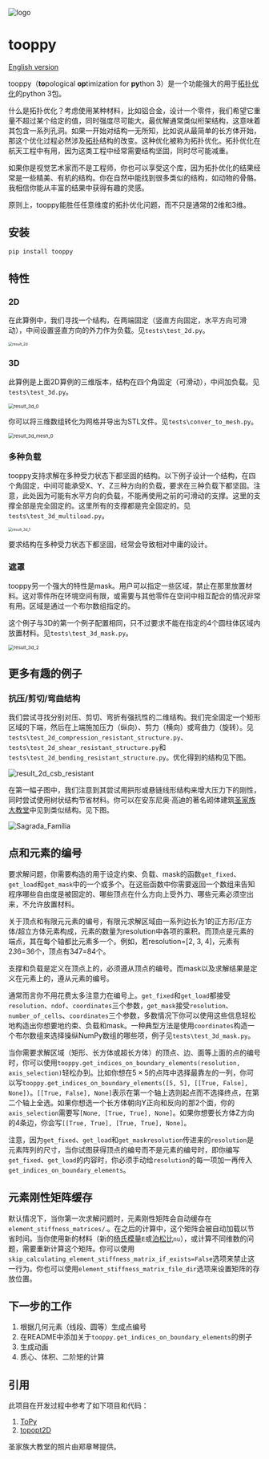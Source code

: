 ![logo](README.assets/logo.png)

# tooppy

[English version](README.md)

tooppy（**to**pological **op**timization for **py**thon 3）是一个功能强大的用于[拓扑优化](https://baike.baidu.com/item/%E6%8B%93%E6%89%91%E4%BC%98%E5%8C%96)的python 3包。

什么是拓扑优化？考虑使用某种材料，比如铝合金，设计一个零件，我们希望它重量不超过某个给定的值，同时强度尽可能大。最优解通常类似桁架结构，这意味着其包含一系列孔洞。如果一开始对结构一无所知，比如说从最简单的长方体开始，那这个优化过程必然涉及[拓扑](https://baike.baidu.com/item/%E6%8B%93%E6%89%91)结构的改变。这种优化被称为拓扑优化。拓扑优化在航天工程中有用，因为这类工程中经常需要结构坚固，同时尽可能减重。

如果你是视觉艺术家而不是工程师，你也可以享受这个库，因为拓扑优化的结果经常是一些精美、有机的结构。你在自然中能找到很多类似的结构，如动物的骨骼。我相信你能从丰富的结果中获得有趣的灵感。

原则上，tooppy能胜任任意维度的拓扑优化问题，而不只是通常的2维和3维。

## 安装

```bash
pip install tooppy
```

## 特性

### 2D

在此算例中，我们寻找一个结构，在两端固定（竖直方向固定，水平方向可滑动），中间设置竖直方向的外力作为负载。见`tests\test_2d.py`。

<img src="README.assets/result_2d_0.png" alt="result_2d" style="zoom:50%;" />

### 3D

此算例是上面2D算例的三维版本，结构在四个角固定（可滑动），中间加负载。见`tests\test_3d.py`。

<img src="README.assets/result_3d_0.png" alt="result_3d_0" style="zoom:67%;" />

你可以将三维数组转化为网格并导出为STL文件。见`tests\conver_to_mesh.py`。

<img src="README.assets/result_3d_mesh_0.png" alt="result_3d_mesh_0" style="zoom:67%;" />

### 多种负载

tooppy支持求解在多种受力状态下都坚固的结构。以下例子设计一个结构，在四个角固定，中间可能承受X、Y、Z三种方向的负载，要求在三种负载下都坚固。注意，此处因为可能有水平方向的负载，不能再使用之前的可滑动的支撑。这里的支撑全部是完全固定的。这里所有的支撑都是完全固定的。见`tests\test_3d_multiload.py`。

<img src="README.assets/result_3d_1.png" alt="result_3d_1" style="zoom:50%;" />

要求结构在多种受力状态下都坚固，经常会导致相对中庸的设计。

### 遮罩

tooppy另一个强大的特性是mask。用户可以指定一些区域，禁止在那里放置材料。这对零件所在环境空间有限，或需要与其他零件在空间中相互配合的情况非常有用。区域是通过一个布尔数组指定的。

这个例子与3D的第一个例子配置相同，只不过要求不能在指定的4个圆柱体区域内放置材料。见`tests\test_3d_mask.py`。

<img src="README.assets/result_3d_2.png" alt="result_3d_2" style="zoom:67%;" />

## 更多有趣的例子

### 抗压/剪切/弯曲结构

我们尝试寻找分别对压、剪切、弯折有强抗性的二维结构。我们完全固定一个矩形区域的下端，然后在上端施加压力（纵向）、剪力（横向）或弯曲力（旋转）。见`tests\test_2d_compression_resistant_structure.py`、`tests\test_2d_shear_resistant_structure.py`和`tests\test_2d_bending_resistant_structure.py`。优化得到的结构见下图。

![result_2d_csb_resistant](README.assets/result_2d_csb_resistant_zh-cn.png)

在第一幅子图中，我们注意到其尝试用拱形或悬链线形结构来增大压力下的刚性，同时尝试使用树状结构节省材料。你可以在安东尼奥·高迪的著名砌体建筑[圣家族大教堂](https://baike.baidu.com/item/%E5%9C%A3%E5%AE%B6%E6%97%8F%E5%A4%A7%E6%95%99%E5%A0%82)中见到类似结构。见下图。

<img src="README.assets/Sagrada_Família.jpg" alt="Sagrada_Família" />

## 点和元素的编号

要求解问题，你需要构造的用于设定约束、负载、mask的函数`get_fixed`、`get_load`和`get_mask`中的一个或多个。在这些函数中你需要返回一个数组来告知程序哪些自由度是被固定的、哪些顶点在什么方向上受外力、哪些元素必须空出来，不允许放置材料。

关于顶点和有限元元素的编号，有限元求解区域由一系列边长为1的正方形/正方体/超立方体元素构成，元素的数量为resolution中各项的乘积。而顶点是元素的端点，其在每个轴都比元素多一个。例如，若resolution=[2, 3, 4]，元素有2*3*6=36个，顶点有3*4*7=84个。

支撑和负载是定义在顶点上的，必须遵从顶点的编号。而mask以及求解结果是定义在元素上的，遵从元素的编号。

通常而言你不用花费太多注意力在编号上。`get_fixed`和`get_load`都接受`resolution`、`ndof`、`coordinates`三个参数，`get_mask`接受`resolution`、`number_of_cells`、`coordinates`三个参数，多数情况下你可以使用这些信息轻松地构造出你想要地约束、负载和mask。一种典型方法是使用`coordinates`构造一个布尔数组来选择操纵NumPy数组的哪些项，例子见`tests\test_3d_mask.py`。

当你需要求解区域（矩形、长方体或超长方体）的顶点、边、面等上面的点的编号时，你可以使用`tooppy.get_indices_on_boundary_elements(resolution, axis_selection)`轻松办到。比如你想在$5 \times 5$的点阵中选择最靠左的一列，你可以写`tooppy.get_indices_on_boundary_elements([5, 5], [[True, False], None])`。`[[True, False], None]`表示在第一个轴上选则起点而不选择终点，在第二个轴上全选。如果你想选一个长方体朝向Y正向和反向的那2个面，你的`axis_selection`需要写`[None, [True, True], None]`。如果你想要长方体Z方向的4条边，你会写`[[True, True], [True, True], None]`。

注意，因为`get_fixed`、`get_load`和`get_maskresolution`传进来的`resolution`是元素阵列的尺寸，当你试图获得顶点的编号而不是元素的编号时，即你编写`get_fixed`、`get_load`的内容时，你必须手动给`resolution`的每一项加一再传入`get_indices_on_boundary_elements`。

## 元素刚性矩阵缓存

默认情况下，当你第一次求解问题时，元素刚性矩阵会自动缓存在`element_stiffness_matrices/`.。在之后的计算中，这个矩阵会被自动加载以节省时间。当你使用新的材料（新的[杨氏模量](https://baike.baidu.com/item/%E6%9D%A8%E6%B0%8F%E6%A8%A1%E9%87%8F)`E`或[泊松比](https://baike.baidu.com/item/%E6%B3%8A%E6%9D%BE%E6%AF%94)`nu`），或计算不同维数的问题，需要重新计算这个矩阵。你可以使用`skip_calculating_element_stiffness_matrix_if_exists=False`选项来禁止这一行为。你也可以使用`element_stiffness_matrix_file_dir`选项来设置矩阵的存放位置。

## 下一步的工作

1. 根据几何元素（线段、圆等）生成点编号
2. 在README中添加关于`tooppy.get_indices_on_boundary_elements`的例子
3. 生成动画
4. 质心、体积、二阶矩的计算

## 引用

此项目在开发过程中参考了如下项目和代码：

1. [ToPy](https://github.com/williamhunter/topy)
2. [topopt2D](https://github.com/worbit/topopt2D/tree/master)

圣家族大教堂的照片由郑章琴提供。
